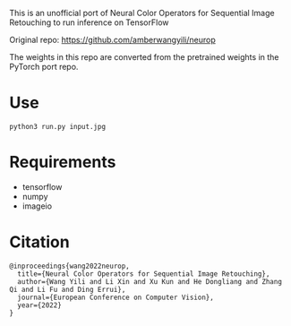 This is an unofficial port of Neural Color Operators for Sequential Image Retouching to run inference on TensorFlow

Original repo: https://github.com/amberwangyili/neurop

The weights in this repo are converted from the pretrained weights in the PyTorch port repo.

# Use
```
python3 run.py input.jpg
```

# Requirements
- tensorflow
- numpy
- imageio

# Citation
```
@inproceedings{wang2022neurop,
  title={Neural Color Operators for Sequential Image Retouching},
  author={Wang Yili and Li Xin and Xu Kun and He Dongliang and Zhang Qi and Li Fu and Ding Errui},
  journal={European Conference on Computer Vision},
  year={2022}
}
```
